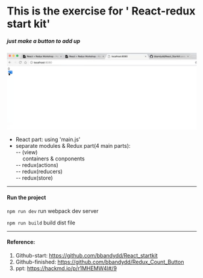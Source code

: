 # This is the exercise for ' React-redux start kit'

##### just make a button to add up 
![sample](https://github.com/SusanLulu/startkit-React/raw/master/samplePic.png)

- React part: using 'main.js'
- separate modules & Redux part(4 main parts): 
</br>-- (view)
</br>&emsp;   containers & conponents
</br>-- redux(actions)
</br>-- redux(reducers)
</br>-- redux(store)

---------------
#### Run the project

`npm run dev` run webpack dev server

`npm run build` build dist file

-----------------

#### Reference:
1. Github-start: https://github.com/bbandydd/React_startkit
2. Github-finished: https://github.com/bbandydd/Redux_Count_Button
3. ppt: https://hackmd.io/p/r1MHEMW4l#/9

